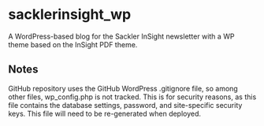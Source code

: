 # sacklerinsight_wp
A WordPress-based blog for the Sackler InSight newsletter with a WP theme based on the InSight PDF theme.

## Notes
GitHub repository uses the GitHub WordPress .gitignore file, so among other files, wp_config.php is not tracked. This is for security reasons, as this file contains the database settings, password, and site-specific security keys. This file will need to be re-generated when deployed.
